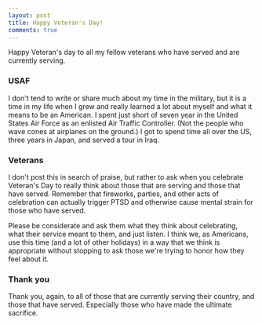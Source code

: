 ```yaml
---
layout: post
title: Happy Veteran's Day!
comments: true
---
```


Happy Veteran's day to all my fellow veterans who have served and are currently serving.

### USAF

I don't tend to write or share much about my time in the military, but it is a time in my life
when I grew and really learned a lot about myself and what it means to be an American. I spent
just short of seven year in the United States Air Force as an enlisted Air Traffic Controller.
(Not the people who wave cones at airplanes on the ground.) I got to spend time all over the US,
three years in Japan, and served a tour in Iraq.

### Veterans

I don't post this in search of praise, but rather to ask when you celebrate Veteran's Day to really
think about those that are serving and those that have served. Remember that fireworks, parties,
and other acts of celebration can actually trigger PTSD and otherwise cause mental strain for those
who have served.

Please be considerate and ask them what they think about celebrating, what their service meant to them,
and just listen. I think we, as Americans, use this time (and a lot of other holidays) in a way that
we think is appropriate without stopping to ask those we're trying to honor how they feel about it.

### Thank you

Thank you, again, to all of those that are currently serving their country, and those that have served.
Especially those who have made the ultimate sacrifice.